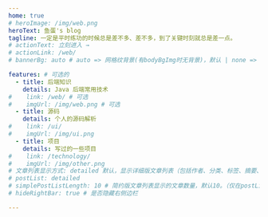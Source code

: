 ```yaml
---
home: true
# heroImage: /img/web.png
heroText: 鱼蛋's blog
tagline: 一定是平时练功的时候总是差不多、差不多，到了关键时刻就总是差一点。
# actionText: 立刻进入 →
# actionLink: /web/
# bannerBg: auto # auto => 网格纹背景(有bodyBgImg时无背景)，默认 | none => 无 | '大图地址' | background: 自定义背景样式       提示：如发现文本颜色不适应你的背景时可以到palette.styl修改$bannerTextColor变量

features: # 可选的
  - title: 后端知识
    details: Java 后端常用技术
#    link: /web/ # 可选
#    imgUrl: /img/web.png # 可选
  - title: 源码
    details: 个人的源码解析
#    link: /ui/
#    imgUrl: /img/ui.png
  - title: 项目
    details: 写过的一些项目
#    link: /technology/
#    imgUrl: /img/other.png
# 文章列表显示方式: detailed 默认，显示详细版文章列表（包括作者、分类、标签、摘要、分页等）| simple => 显示简约版文章列表（仅标题和日期）| none 不显示文章列表
# postList: detailed
# simplePostListLength: 10 # 简约版文章列表显示的文章数量，默认10。（仅在postList设置为simple时生效）
# hideRightBar: true # 是否隐藏右侧边栏

---
```

<ClientOnly>
  <WebInfo/>
</ClientOnly>
